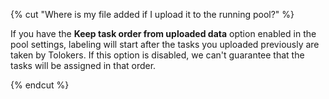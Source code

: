 {% cut "Where is my file added if I upload it to the running pool?" %}

If you have the **Keep task order from uploaded data** option enabled in the pool settings, labeling will start after the tasks you uploaded previously are taken by Tolokers. If this option is disabled, we can't guarantee that the tasks will be assigned in that order.

{% endcut %}